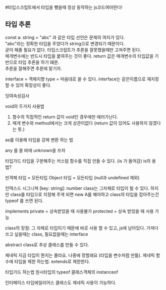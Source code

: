 #타입스크립트에서 타입을 뺐을때 정상 동작하는 js코드여야한다!

## 타입 추론
const a: string = "abc" 과 같은 타입 선언은 문제의 여지가 있다.
<br> "abc"라는 정확한 타입을 주었다가 string으로 변경되기 때문이다.<br> 굳이 해줄 필요가 없다.
타입스크립트가 추론을 잘못했을때만 고쳐주면 된다.<br>
매개변수에는 반드시 타입을 붙여주는 것이 좋다. return 값은 매개변수의 타입값을 기반으로 타입 추론을 하기 떄문.<br>
추론을 잘해주면 추론에 맡기자.

interface = 객체지향 type = 마음대로 쓸 수 있다.
interface는 같은이름으로 재지정 할 수 있어 확장성이 좋다.

잉여속성검사 

void의 두가지 사용법
1. 함수의 직접적인 return 값이 void인 경우에만 에러가난다.
2. 매개 변수와 method에서는 크게 상관이없다 (return 값이 있어도 사용하지 않겠다는 뜻.)

as를 이용해 타입을 강제 변환 하는 법

any 를 쓸 바에 unknown을 쓰자

타입가드
타입을 구분해주는 커스텀 함수를 직접 만들 수 있다. (is 가 들어감)
is의 용법?

빈객체 타입 = 모든타입
Object 타입 = 모든타입 (null과 undefined 제외)

인덱스드 시그니쳐 [key: string]: number
class는 그자체로 타입이 될 수 있다.
하지만 class를 타입으로 지정해 주게 되면 new A를 해야하고
class의 타입을 잡아주는건 typeof 를 쓰면 된다.

implements 
private = 상속받았을 때 사용불가
protected = 상속 받았을 때 사용 가능

class의 장점: 그 자체로 타입이기 때문에 바로 사용 할 수 있고, js에 남아있다.
가져다 쓰고 싶을때는 class, 필요없을때는 interface

abstract class로 추상 클래스를 만들 수 있다.

제네릭
지금 타입이 뭔지는 몰라요. 나중에 정할래요 (타입을 변수처럼 만듦).
제네릭 함수에 타입을 제한 하는법.
extends로 제한한다.

타입가드 하는법
원시타입의 typeof
클래스객체의 instanceof

인터페이스 타입에일리어스 클래스도 제네릭 사용이 가능하다.
